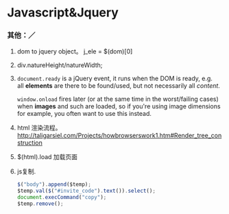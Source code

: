# Javascript&Jquery
<!-- :Tech:Language: -->

### 其他：／

1. dom to jquery object。 j_ele = $(dom)[0]

2. div.natureHeight/natureWidth;

3. `document.ready` is a jQuery event, it runs when the DOM is ready, e.g. all **elements** are there to be found/used, but not necessarily all *content*.

   `window.onload` fires later (or at the same time in the worst/failing cases) when **images** and such are loaded, so if you're using image dimensions for example, you often want to use this instead.

4. html 渲染流程。http://taligarsiel.com/Projects/howbrowserswork1.htm#Render_tree_construction

5. $(html).load 加载页面

6. js复制.
   ```javascript
   $("body").append($temp);
   $temp.val($("#invite_code").text()).select();
   document.execCommand("copy");
   $temp.remove();
   ```

